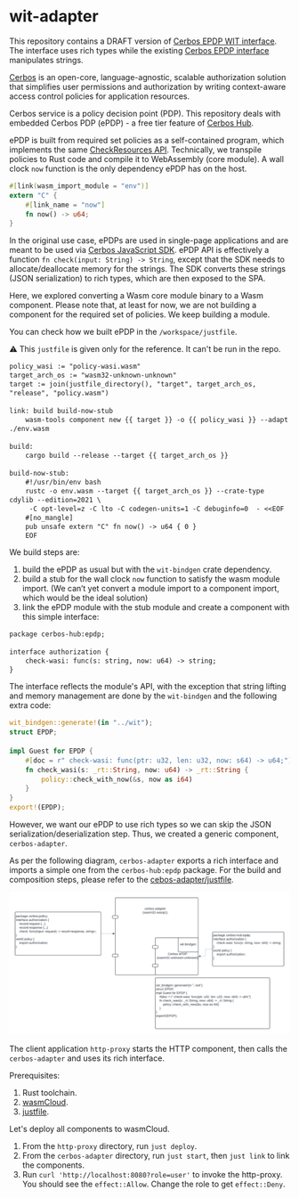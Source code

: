 # wit-adapter

This repository contains a DRAFT version of [Cerbos EPDP WIT interface](wit/policy.wit).
The interface uses rich types while the existing [Cerbos EPDP interface](./workspace/wit/host.wit) manipulates strings.

[Cerbos](https://github.com/cerbos/cerbos) is an open-core, language-agnostic, scalable authorization solution that simplifies user permissions and authorization by writing context-aware access control policies for application resources.

Cerbos service is a policy decision point (PDP).
This repository deals with embedded Cerbos PDP (ePDP) - a free tier feature of [Cerbos Hub](https://hub.cerbos.cloud/).

ePDP is built from required set policies as a self-contained program, which implements the same [CheckResources API](https://docs.cerbos.dev/cerbos/latest/api/#check-resources).
Technically, we transpile policies to Rust code and compile it to WebAssembly (core module). A wall clock `now` function is the only dependency ePDP has on the host.
```rust
#[link(wasm_import_module = "env")]
extern "C" {
    #[link_name = "now"]
    fn now() -> u64;
}
```

In the original use case, ePDPs are used in single-page applications and are meant to be used via [Cerbos JavaScript SDK](https://github.com/cerbos/cerbos-sdk-javascript/blob/main/packages/embedded/README.md).
ePDP API is effectively a function `fn check(input: String) -> String`, except that the SDK needs to allocate/deallocate memory for the strings. The SDK converts these strings (JSON serialization) to rich types, which are then exposed to the SPA.

Here, we explored converting a Wasm core module binary to a Wasm component. Please note that, at least for now, we are not building a component for the required set of policies. We keep building a module.

You can check how we built ePDP in the `/workspace/justfile`.

⚠️ This `justfile` is given only for the reference. It can't be run in the repo.
```justfile
policy_wasi := "policy-wasi.wasm"
target_arch_os := "wasm32-unknown-unknown"
target := join(justfile_directory(), "target", target_arch_os, "release", "policy.wasm")

link: build build-now-stub
    wasm-tools component new {{ target }} -o {{ policy_wasi }} --adapt ./env.wasm

build:
    cargo build --release --target {{ target_arch_os }}

build-now-stub:
    #!/usr/bin/env bash
    rustc -o env.wasm --target {{ target_arch_os }} --crate-type cdylib --edition=2021 \
     -C opt-level=z -C lto -C codegen-units=1 -C debuginfo=0  - <<EOF
    #[no_mangle]
    pub unsafe extern "C" fn now() -> u64 { 0 }
    EOF
```
We build steps are:
1. build the ePDP as usual but with the `wit-bindgen` crate dependency.
2. build a stub for the wall clock `now` function to satisfy the wasm module import. (We can’t yet convert a module import to a component import, which would be the ideal solution)
3. link the ePDP module with the stub module and create a component with this simple interface:
```wit
package cerbos-hub:epdp;

interface authorization {
    check-wasi: func(s: string, now: u64) -> string;
}
```
The interface reflects the module's API, with the exception that string lifting and memory management are done by the `wit-bindgen` and the following extra code:

```rust
wit_bindgen::generate!(in "../wit");
struct EPDP;

impl Guest for EPDP {
    #[doc = r" check-wasi: func(ptr: u32, len: u32, now: s64) -> u64;"]
    fn check_wasi(s: _rt::String, now: u64) -> _rt::String {
        policy::check_with_now(&s, now as i64)
    }
}
export!(EPDP);
```

However, we want our ePDP to use rich types so we can skip the JSON serialization/deserialization step. Thus, we created a generic component, `cerbos-adapter`.

As per the following diagram, `cerbos-adapter` exports a rich interface and imports a simple one from the `cerbos-hub:epdp` package.
For the build and composition steps, please refer to the [cebos-adapter/justfile](cebos-adapter/justfile).

![Components](Components.png)

The client application `http-proxy` starts the HTTP component, then calls the `cerbos-adapter` and uses its rich interface.

Prerequisites:
1. Rust toolchain.
2. [wasmCloud](https://wasmcloud.com/docs/installation).
3. [justfile](https://github.com/casey/just).

Let's deploy all components to wasmCloud.
1. From the `http-proxy` directory, run `just deploy`.
2. From the `cerbos-adapter` directory, run `just start`, then `just link` to link the components.
3. Run `curl 'http://localhost:8080?role=user'` to invoke the http-proxy. You should see the `effect::Allow`. Change the role to get `effect::Deny`.


